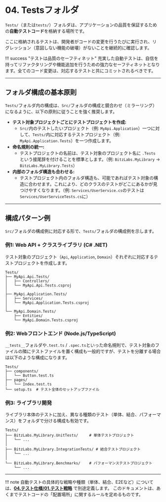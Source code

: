 # 04. Testsフォルダ

`Tests/`（または`tests/`）フォルダは、アプリケーションの品質を保証するための**自動テストコード**を格納する場所です。

ここに格納されるテストは、開発者がコードの変更を行うたびに実行され、リグレッション（意図しない機能の破壊）がないことを継続的に確認します。

!!! success "テストは品質のセーフティネット"
    充実した自動テストは、自信を持ってリファクタリングや機能追加を行うための強力なセーフティネットとなります。全てのコード変更は、対応するテストと共にコミットされるべきです。

---

## フォルダ構成の基本原則

`Tests/`フォルダ内の構成は、`Src/`フォルダの構成と鏡合わせ（ミラーリング）になるように、以下の原則に従うことを強く推奨します。

*   **テスト対象プロジェクトごとにテストプロジェクトを作成:**
    *   `Src/`内のテストしたいプロジェクト（例: `MyApi.Application`）一つに対して、`Tests/`内に対応するテストプロジェクト（例: `MyApi.Application.Tests`）を一つ作成します。
*   **命名規則の統一:**
    *   テストプロジェクトの名前は、テスト対象のプロジェクト名に `.Tests` という接尾辞を付けることを標準とします。（例: `BitzLabs.MyLibrary` → `BitzLabs.MyLibrary.Tests`）
*   **内部のフォルダ構造も合わせる:**
    *   テストプロジェクト内のフォルダ構造も、可能であればテスト対象の構造に合わせます。これにより、どのクラスのテストがどこにあるかが見つけやすくなります。（例: `Services/UserService.cs`のテストは`Services/UserServiceTests.cs`に）

---

## 構成パターン例

`Src/`フォルダの構成例に対応する形で、`Tests/`フォルダの構成例を示します。

### 例1: Web API + クラスライブラリ (C# .NET)

テスト対象のプロジェクト（`Api`, `Application`, `Domain`）それぞれに対応するテストプロジェクトを作成します。

```
Tests/
├── MyApi.Api.Tests/
│   ├── Controllers/
│   └── MyApi.Api.Tests.csproj
│
├── MyApi.Application.Tests/
│   ├── Services/
│   └── MyApi.Application.Tests.csproj
│
└── MyApi.Domain.Tests/
    ├── Entities/
    └── MyApi.Domain.Tests.csproj
```

### 例2: Webフロントエンド (Node.js/TypeScript)

`__tests__`フォルダや`.test.ts` / `.spec.ts`といった命名規則で、テスト対象のファイルの隣にテストファイルを置く構成も一般的ですが、テストを分離する場合は以下のような構成になります。

```
Tests/
├── components/
│   └── Button.test.ts
├── pages/
│   └── Index.test.ts
└── setup.ts  # テスト全体のセットアップファイル
```

### 例3: ライブラリ開発

ライブラリ本体のテストに加え、異なる種類のテスト（単体、結合、パフォーマンス）をフォルダで分ける構成も有効です。

```
Tests/
├── BitzLabs.MyLibrary.UnitTests/     # 単体テストプロジェクト
│   └── ...
│
├── BitzLabs.MyLibrary.IntegrationTests/ # 結合テストプロジェクト
│   └── ...
│
└── BitzLabs.MyLibrary.Benchmarks/    # パフォーマンステストプロジェクト
    └── ...
```

---

!!! note
    自動テストの具体的な戦略や種類（単体、結合、E2Eなど）については、**[04.テスト仕様/01.テスト戦略](../../04_テスト仕様/01_テスト戦略.md)** で別途定義します。
    このドキュメントは、あくまでテストコードの「配置場所」に関するルールを定めるものです。
